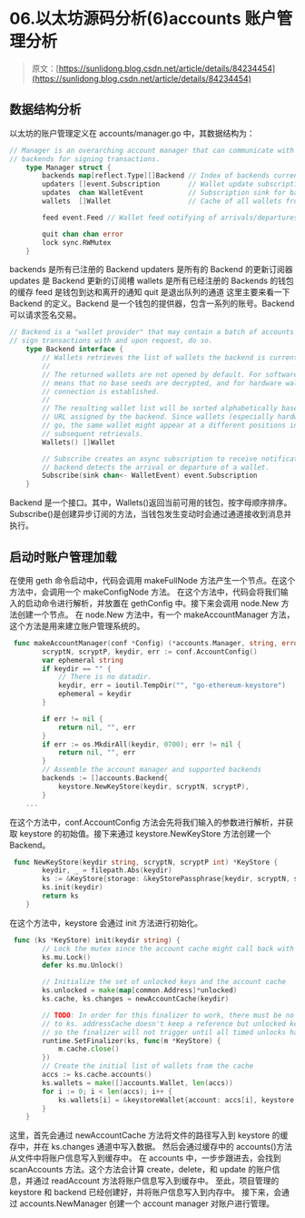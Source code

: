 # 06.以太坊源码分析(6)accounts 账户管理分析

> 原文：[https://sunlidong.blog.csdn.net/article/details/84234454](https://sunlidong.blog.csdn.net/article/details/84234454)

## 数据结构分析

以太坊的账户管理定义在 accounts/manager.go 中，其数据结构为：

```go
// Manager is an overarching account manager that can communicate with various
// backends for signing transactions.
    type Manager struct {
        backends map[reflect.Type][]Backend // Index of backends currently registered
        updaters []event.Subscription       // Wallet update subscriptions for all backends
        updates  chan WalletEvent           // Subscription sink for backend wallet changes
        wallets  []Wallet                   // Cache of all wallets from all registered backends

        feed event.Feed // Wallet feed notifying of arrivals/departures

        quit chan chan error
        lock sync.RWMutex
    } 
```

backends 是所有已注册的 Backend
updaters 是所有的 Backend 的更新订阅器
updates 是 Backend 更新的订阅槽
wallets 是所有已经注册的 Backends 的钱包的缓存
feed 是钱包到达和离开的通知
quit 是退出队列的通道
这里主要来看一下 Backend 的定义。Backend 是一个钱包的提供器，包含一系列的账号。Backend 可以请求签名交易。

```go
// Backend is a "wallet provider" that may contain a batch of accounts they can
// sign transactions with and upon request, do so.
    type Backend interface {
        // Wallets retrieves the list of wallets the backend is currently aware of.
        //
        // The returned wallets are not opened by default. For software HD wallets this
        // means that no base seeds are decrypted, and for hardware wallets that no actual
        // connection is established.
        //
        // The resulting wallet list will be sorted alphabetically based on its internal
        // URL assigned by the backend. Since wallets (especially hardware) may come and
        // go, the same wallet might appear at a different positions in the list during
        // subsequent retrievals.
        Wallets() []Wallet

        // Subscribe creates an async subscription to receive notifications when the
        // backend detects the arrival or departure of a wallet.
        Subscribe(sink chan<- WalletEvent) event.Subscription
    } 
```

Backend 是一个接口。其中，Wallets()返回当前可用的钱包，按字母顺序排序。
Subscribe()是创建异步订阅的方法，当钱包发生变动时会通过通道接收到消息并执行。

## 启动时账户管理加载

在使用 geth 命令启动中，代码会调用 makeFullNode 方法产生一个节点。在这个方法中，会调用一个 makeConfigNode 方法。
在这个方法中，代码会将我们输入的启动命令进行解析，并放置在 gethConfig 中。接下来会调用 node.New 方法创建一个节点。
在 node.New 方法中，有一个 makeAccountManager 方法，这个方法是用来建立账户管理系统的。

```go
 func makeAccountManager(conf *Config) (*accounts.Manager, string, error) {
        scryptN, scryptP, keydir, err := conf.AccountConfig()
        var ephemeral string
        if keydir == "" {
            // There is no datadir.
            keydir, err = ioutil.TempDir("", "go-ethereum-keystore")
            ephemeral = keydir
        }

        if err != nil {
            return nil, "", err
        }
        if err := os.MkdirAll(keydir, 0700); err != nil {
            return nil, "", err
        }
        // Assemble the account manager and supported backends
        backends := []accounts.Backend{
            keystore.NewKeyStore(keydir, scryptN, scryptP),
        }
    ... 
```

在这个方法中，conf.AccountConfig 方法会先将我们输入的参数进行解析，并获取 keystore 的初始值。接下来通过 keystore.NewKeyStore 方法创建一个 Backend。

```go
 func NewKeyStore(keydir string, scryptN, scryptP int) *KeyStore {
        keydir, _ = filepath.Abs(keydir)
        ks := &KeyStore{storage: &keyStorePassphrase{keydir, scryptN, scryptP}}
        ks.init(keydir)
        return ks
    } 
```

在这个方法中，keystore 会通过 init 方法进行初始化。

```go
 func (ks *KeyStore) init(keydir string) {
        // Lock the mutex since the account cache might call back with events
        ks.mu.Lock()
        defer ks.mu.Unlock()

        // Initialize the set of unlocked keys and the account cache
        ks.unlocked = make(map[common.Address]*unlocked)
        ks.cache, ks.changes = newAccountCache(keydir)

        // TODO: In order for this finalizer to work, there must be no references
        // to ks. addressCache doesn't keep a reference but unlocked keys do,
        // so the finalizer will not trigger until all timed unlocks have expired.
        runtime.SetFinalizer(ks, func(m *KeyStore) {
            m.cache.close()
        })
        // Create the initial list of wallets from the cache
        accs := ks.cache.accounts()
        ks.wallets = make([]accounts.Wallet, len(accs))
        for i := 0; i < len(accs); i++ {
            ks.wallets[i] = &keystoreWallet{account: accs[i], keystore: ks}
        }
    } 
```

这里，首先会通过 newAccountCache 方法将文件的路径写入到 keystore 的缓存中，并在 ks.changes 通道中写入数据。
然后会通过缓存中的 accounts()方法从文件中将账户信息写入到缓存中。
在 accounts 中，一步步跟进去，会找到 scanAccounts 方法。这个方法会计算 create，delete，和 update 的账户信息，并通过 readAccount 方法将账户信息写入到缓存中。
至此，项目管理的 keystore 和 backend 已经创建好，并将账户信息写入到内存中。
接下来，会通过 accounts.NewManager 创建一个 account manager 对账户进行管理。